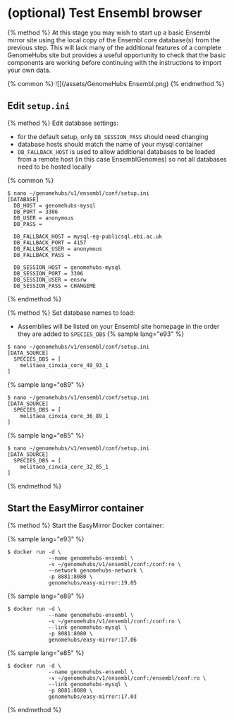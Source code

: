 # (optional) Test Ensembl browser

{% method %}
At this stage you may wish to start up a basic Ensembl mirror site using the local copy of the Ensembl core database(s) from the previous step. This will lack many of the additional features of a complete GenomeHubs site but provides a useful opportunity to check that the basic components are working before continuing with the instructions to import your own data.

{% common %}
![](/assets/GenomeHubs Ensembl.png)
{% endmethod %}


## Edit `setup.ini`

{% method %}
Edit database settings:
* for the default setup, only `DB_SESSION_PASS` should need changing
* database hosts should match the name of your mysql container
* `DB_FALLBACK_HOST` is used to allow additional databases to be loaded from a remote host (in this case EnsemblGenomes) so not all databases need to be hosted locally

{% common %}
```
$ nano ~/genomehubs/v1/ensembl/conf/setup.ini
[DATABASE]
  DB_HOST = genomehubs-mysql
  DB_PORT = 3306
  DB_USER = anonymous
  DB_PASS =

  DB_FALLBACK_HOST = mysql-eg-publicsql.ebi.ac.uk
  DB_FALLBACK_PORT = 4157
  DB_FALLBACK_USER = anonymous
  DB_FALLBACK_PASS =

  DB_SESSION_HOST = genomehubs-mysql
  DB_SESSION_PORT = 3306
  DB_SESSION_USER = ensrw
  DB_SESSION_PASS = CHANGEME

```

{% endmethod %}


{% method %}
Set database names to load:
* Assemblies will be listed on your Ensembl site homepage in the order they are added to `SPECIES_DBS`
{% sample lang="e93" %}
```
$ nano ~/genomehubs/v1/ensembl/conf/setup.ini
[DATA_SOURCE]
  SPECIES_DBS = [ 
    melitaea_cinxia_core_40_93_1
]
```


{% sample lang="e89" %}
```
$ nano ~/genomehubs/v1/ensembl/conf/setup.ini
[DATA_SOURCE]
  SPECIES_DBS = [ 
    melitaea_cinxia_core_36_89_1
]
```


{% sample lang="e85" %}
```
$ nano ~/genomehubs/v1/ensembl/conf/setup.ini
[DATA_SOURCE]
  SPECIES_DBS = [ 
    melitaea_cinxia_core_32_85_1
]
```



{% endmethod %}



## Start the EasyMirror container

{% method %}
Start the EasyMirror Docker container:

{% sample lang="e93" %}
```
$ docker run -d \
             --name genomehubs-ensembl \
             -v ~/genomehubs/v1/ensembl/conf:/conf:ro \
             --network genomehubs-network \
             -p 8881:8080 \
             genomehubs/easy-mirror:19.05
```


{% sample lang="e89" %}
```
$ docker run -d \
             --name genomehubs-ensembl \
             -v ~/genomehubs/v1/ensembl/conf:/conf:ro \
             --link genomehubs-mysql \
             -p 8081:8080 \
             genomehubs/easy-mirror:17.06
```


{% sample lang="e85" %}
```
$ docker run -d \
             --name genomehubs-ensembl \
             -v ~/genomehubs/v1/ensembl/conf:/ensembl/conf:ro \
             --link genomehubs-mysql \
             -p 8081:8080 \
             genomehubs/easy-mirror:17.03
```




{% endmethod %}


